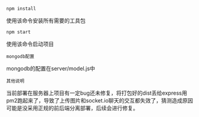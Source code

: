 `npm install`

使用该命令安装所有需要的工具包

`npm start`

使用该命令启动项目

`mongodb配置`

mongodb的配置在server/model.js中

`其他说明`

当前部署在服务器上项目有一定bug还未修复，将打包好的dist丢给express用pm2跑起来了，导致了上传图片和socket.io聊天的交互都失效了，猜测造成原因可能是没采用正规的前后端分离部署，后续会进行修复。
